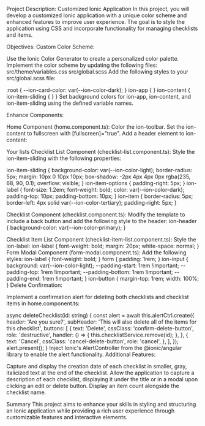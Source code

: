 Project Description: Customized Ionic Application In this project, you will develop a customized Ionic application with a unique color scheme and enhanced features to improve user experience. The goal is to style the application using CSS and incorporate functionality for managing checklists and items.

Objectives: Custom Color Scheme:

Use the Ionic Color Generator to create a personalized color palette. Implement the color scheme by updating the following files: src/theme/variables.css src/global.scss Add the following styles to your src/global.scss file:

:root { --ion-card-color: var(--ion-color-dark); } ion-app { } ion-content { ion-item-sliding { } } Set background colors for ion-app, ion-content, and ion-item-sliding using the defined variable names.

Enhance Components:

Home Component (home.component.ts): Color the ion-toolbar. Set the ion-content to fullscreen with [fullscreen]="true". Add a header element to ion-content:

Your lists
Checklist List Component (checklist-list.component.ts): Style the ion-item-sliding with the following properties:

ion-item-sliding { background-color: var(--ion-color-light); border-radius: 5px; margin: 10px 0 10px 10px; box-shadow: -2px 4px 4px 0px rgba(235, 68, 90, 0.1); overflow: visible; } ion-item-options { padding-right: 5px; } ion-label { font-size: 1.2em; font-weight: bold; color: var(--ion-color-dark); padding-top: 10px; padding-bottom: 10px; } ion-item { border-radius: 5px; border-left: 4px solid var(--ion-color-tertiary); padding-right: 5px; }

Checklist Component (checklist.component.ts): Modify the template to include a back button and add the following style to the header: ion-header { background-color: var(--ion-color-primary); }

Checklist Item List Component (checklist-item-list.component.ts): Style the ion-label: ion-label { font-weight: bold; margin: 20px; white-space: normal; } Form Modal Component (form-modal.component.ts): Add the following styles: ion-label { font-weight: bold; } form { padding: 1rem; } ion-input { background: var(--ion-color-light); --padding-start: 1rem !important; --padding-top: 1rem !important; --padding-bottom: 1rem !important; --padding-end: 1rem !important; } ion-button { margin-top: 1rem; width: 100%; } Delete Confirmation:

Implement a confirmation alert for deleting both checklists and checklist items in home.component.ts:

async deleteChecklist(id: string) { const alert = await this.alertCtrl.create({ header: 'Are you sure?', subHeader: 'This will also delete all of the items for this checklist', buttons: [ { text: 'Delete', cssClass: 'confirm-delete-button', role: 'destructive', handler: () => { this.checklistService.remove(id); }, }, { text: 'Cancel', cssClass: 'cancel-delete-button', role: 'cancel', }, ], }); alert.present(); } Inject Ionic's AlertController from the @ionic/angular library to enable the alert functionality. Additional Features:

Capture and display the creation date of each checklist in smaller, gray, italicized text at the end of the checklist. Allow the application to capture a description of each checklist, displaying it under the title or in a modal upon clicking an edit or delete button. Display an item count alongside the checklist name.

Summary This project aims to enhance your skills in styling and structuring an Ionic application while providing a rich user experience through customizable features and interactive elements.
